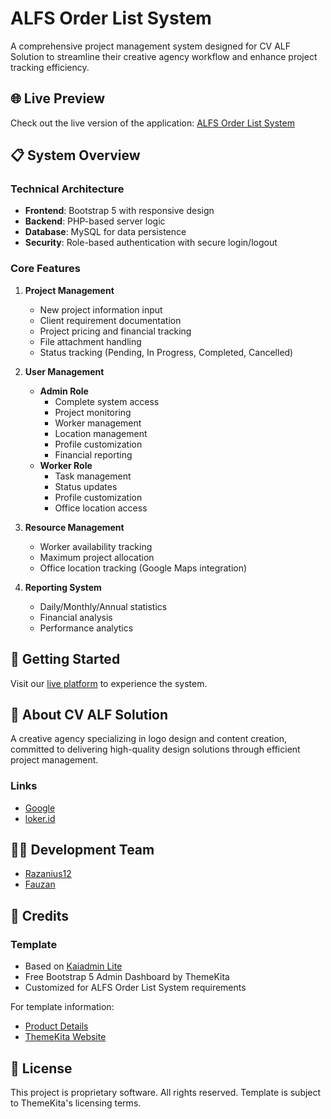 # ALFS Order List System

A comprehensive project management system designed for CV ALF Solution to streamline their creative agency workflow and enhance project tracking efficiency.

## 🌐 Live Preview

Check out the live version of the application: [ALFS Order List System](https://alfsorderlist.ct.ws/)

## 📋 System Overview

### Technical Architecture

- **Frontend**: Bootstrap 5 with responsive design
- **Backend**: PHP-based server logic
- **Database**: MySQL for data persistence
- **Security**: Role-based authentication with secure login/logout

### Core Features

1. **Project Management**
   - New project information input
   - Client requirement documentation
   - Project pricing and financial tracking
   - File attachment handling
   - Status tracking (Pending, In Progress, Completed, Cancelled)

2. **User Management**
   - **Admin Role**
     - Complete system access
     - Project monitoring
     - Worker management
     - Location management
     - Profile customization
     - Financial reporting
   - **Worker Role**
     - Task management
     - Status updates
     - Profile customization
     - Office location access

3. **Resource Management**
   - Worker availability tracking
   - Maximum project allocation
   - Office location tracking (Google Maps integration)

4. **Reporting System**
   - Daily/Monthly/Annual statistics
   - Financial analysis
   - Performance analytics

## 🚀 Getting Started

Visit our [live platform](https://alfsorderlist.ct.ws/) to experience the system.

## 🏢 About CV ALF Solution

A creative agency specializing in logo design and content creation, committed to delivering high-quality design solutions through efficient project management.

### Links

- [Google](https://g.co/kgs/joXktoQ)
- [loker.id](https://www.loker.id/profile/alfsolution-2)

## 👨‍💻 Development Team

- [Razanius12](https://github.com/Razanius12)
- [Fauzan](https://github.com/UjungberungG432)

## 🎨 Credits

### Template

- Based on [Kaiadmin Lite](https://themekita.com/kaiadmin-lite-bootstrap-5-dashboard.html)
- Free Bootstrap 5 Admin Dashboard by ThemeKita
- Customized for ALFS Order List System requirements

For template information:

- [Product Details](https://themekita.com/kaiadmin-lite-bootstrap-5-dashboard.html)
- [ThemeKita Website](https://themekita.com)

## 📄 License

This project is proprietary software. All rights reserved.
Template is subject to ThemeKita's licensing terms.
